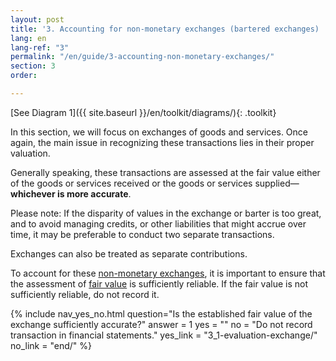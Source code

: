 ```yaml
---
layout: post
title: '3. Accounting for non-monetary exchanges (bartered exchanges) '
lang: en
lang-ref: "3"
permalink: "/en/guide/3-accounting-non-monetary-exchanges/"
section: 3
order: 

---
```

[See Diagram 1]({{ site.baseurl }}/en/toolkit/diagrams/){: .toolkit}

In this section, we will focus on exchanges of goods and services. Once again, the main issue in recognizing these transactions lies in their proper valuation.

Generally speaking, these transactions are assessed at the fair value either of the goods or services received or the goods or services supplied—**whichever is more accurate**.

Please note: If the disparity of values in the exchange or barter is too great, and to avoid managing credits, or other liabilities that might accrue over time, it may be preferable to conduct two separate transactions.

Exchanges can also be treated as separate contributions.

To account for these <a href="{{site.baseurl}}/en/toolkit/glossary#non-monetary-exchanges" target="_blank" title="Also referred to as 'bartered exchanges' or 'exchanges of goods and services', exchanges of assets, liabilities, or non-monetary services against other assets, liabilities, or non-monetary services, with no or negligible monetary consideration such as in partnerships and co-productions where each partner contributes in kind goods and services of more or less equal value, commonly known as barter.">non-monetary exchanges</a>, it is important to ensure that the assessment of <a href="{{site.baseurl}}/en/toolkit/glossary#fair-value" target="_blank" title="A payment amount agreed upon by willing parties in the normal course of business, on a level playing field such as retail sales prices of local or online commerce.">fair value</a> is sufficiently reliable. If the fair value is not sufficiently reliable, do not record it.

{% include nav_yes_no.html
question="Is the established fair value of the exchange sufficiently accurate?"
answer = 1
yes = ""
no = "Do not record transaction in financial statements."
yes_link = "3_1-evaluation-exchange/"
no_link = "end/"
%}